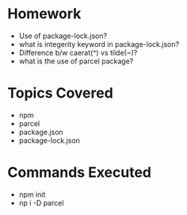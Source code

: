 # Homework
- Use of package-lock.json?
- what is integerity keyword in package-lock.json?
- Difference b/w caerat(^) vs tilde(~)?
- what is the use of parcel package?


# Topics Covered
- npm
- parcel
- package.json
- package-lock.json

# Commands Executed
- npm init
- np i -D parcel